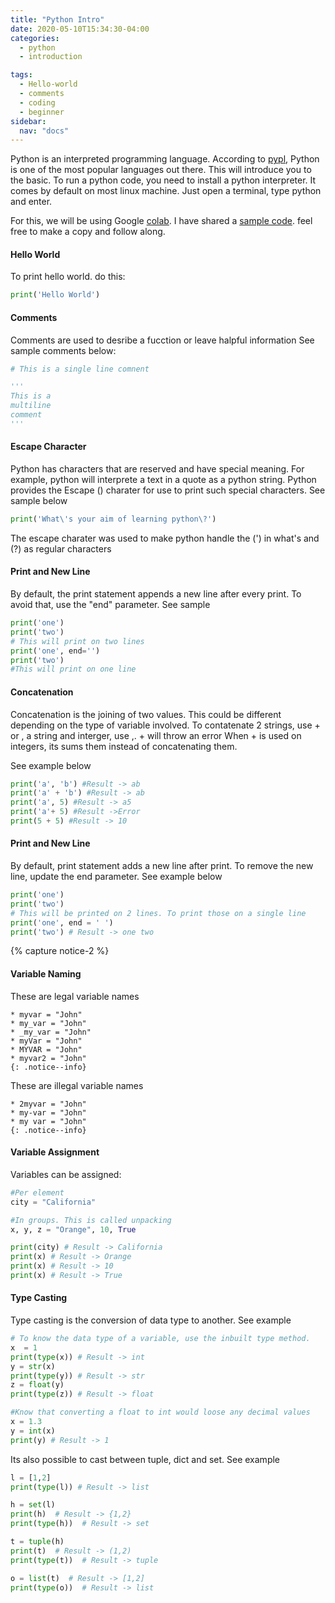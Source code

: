 ```yaml
---
title: "Python Intro"
date: 2020-05-10T15:34:30-04:00
categories:
  - python
  - introduction

tags:
  - Hello-world
  - comments
  - coding
  - beginner
sidebar:
  nav: "docs"
---
```


Python is an interpreted programming language. According to [pypl][pypl], Python is one of the most popular languages out there. This will introduce you to the basic. To run a python code, you need to install a python interpreter. It comes by default on most linux machine. Just open a terminal, type python and enter. 

For this, we will be using Google [colab][colab]. I have shared a [sample code][sample-code]. feel free to make a copy and follow along.

#### Hello World
To print hello world. do this:
```python
print('Hello World')
```

#### Comments
Comments are used to desribe a fucction or leave halpful information
See sample comments below:

```python
# This is a single line comnent

'''
This is a 
multiline
comment
'''
```

#### Escape Character
Python has characters that are reserved and have special meaning. For example, python will interprete a text in a quote as a python string. Python provides the Escape (\) charater for use to print such special characters.
See sample below
```python
print('What\'s your aim of learning python\?')
``` 
The escape charater was used to make python handle the (') in what's and (?) as regular characters

#### Print and New Line
By default, the print statement appends a new line after every print. To avoid that, use the "end" parameter.
See sample
```python
print('one')
print('two')
# This will print on two lines
print('one', end='')
print('two')
#This will print on one line
```

#### Concatenation
Concatenation is the joining of two values. This could be different depending on the type of variable involved.
To contatenate 
2 strings, use + or ,
a string and interger, use ,. + will throw an error
When + is used on integers, its sums them instead of concatenating them.

See example below
```python
print('a', 'b') #Result -> ab
print('a' + 'b') #Result -> ab
print('a', 5) #Result -> a5
print('a'+ 5) #Result ->Error
print(5 + 5) #Result -> 10
```

#### Print and New Line
By default, print statement adds a new line after print. To remove the new line, update the end parameter.
See example below
```python
print('one')
print('two') 
# This will be printed on 2 lines. To print those on a single line
print('one', end = ' ')
print('two') # Result -> one two
```
{% capture notice-2 %}
#### Variable Naming

These are legal variable names

	* myvar = "John"
	* my_var = "John"
	* _my_var = "John"
	* myVar = "John"
	* MYVAR = "John"
	* myvar2 = "John"
	{: .notice--info}

These are illegal variable names

	* 2myvar = "John"
	* my-var = "John"
	* my var = "John"
	{: .notice--info}

#### Variable Assignment
Variables can be assigned:
```python
#Per element
city = "California"

#In groups. This is called unpacking
x, y, z = "Orange", 10, True 

print(city) # Result -> California
print(x) # Result -> Orange
print(x) # Result -> 10
print(x) # Result -> True
```

#### Type Casting
Type casting is the conversion of data type to another. See example
```python
# To know the data type of a variable, use the inbuilt type method.
x  = 1
print(type(x)) # Result -> int
y = str(x)
print(type(y)) # Result -> str
z = float(y)
print(type(z)) # Result -> float

#Know that converting a float to int would loose any decimal values
x = 1.3
y = int(x)
print(y) # Result -> 1
```

Its also possible to cast between tuple, dict and set. See example
```python
l = [1,2]
print(type(l)) # Result -> list

h = set(l)
print(h)  # Result -> {1,2}
print(type(h))  # Result -> set

t = tuple(h)
print(t)  # Result -> (1,2)
print(type(t))  # Result -> tuple

o = list(t)  # Result -> [1,2]
print(type(o))  # Result -> list
```


[pypl]: http://pypl.github.io/PYPL.html
[colab]:   http://colab.research.google.com/
[sample-code]: #

